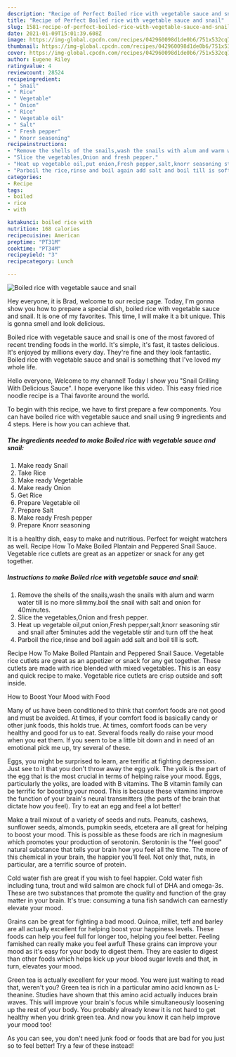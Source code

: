 ```yaml
---
description: "Recipe of Perfect Boiled rice with vegetable sauce and snail"
title: "Recipe of Perfect Boiled rice with vegetable sauce and snail"
slug: 1581-recipe-of-perfect-boiled-rice-with-vegetable-sauce-and-snail
date: 2021-01-09T15:01:39.608Z
image: https://img-global.cpcdn.com/recipes/042960098d1de0b6/751x532cq70/boiled-rice-with-vegetable-sauce-and-snail-recipe-main-photo.jpg
thumbnail: https://img-global.cpcdn.com/recipes/042960098d1de0b6/751x532cq70/boiled-rice-with-vegetable-sauce-and-snail-recipe-main-photo.jpg
cover: https://img-global.cpcdn.com/recipes/042960098d1de0b6/751x532cq70/boiled-rice-with-vegetable-sauce-and-snail-recipe-main-photo.jpg
author: Eugene Riley
ratingvalue: 4
reviewcount: 28524
recipeingredient:
- " Snail"
- " Rice"
- " Vegetable"
- " Onion"
- " Rice"
- " Vegetable oil"
- " Salt"
- " Fresh pepper"
- " Knorr seasoning"
recipeinstructions:
- "Remove the shells of the snails,wash the snails with alum and warm water till is no more slimmy.boil the snail with salt and onion for 40minutes."
- "Slice the vegetables,Onion and fresh pepper."
- "Heat up vegetable oil,put onion,Fresh pepper,salt,knorr seasoning stir and snail after 5minutes add the vegetable stir and turn off the heat"
- "Parboil the rice,rinse and boil again add salt and boil till is soft."
categories:
- Recipe
tags:
- boiled
- rice
- with

katakunci: boiled rice with 
nutrition: 168 calories
recipecuisine: American
preptime: "PT31M"
cooktime: "PT34M"
recipeyield: "3"
recipecategory: Lunch

---
```



![Boiled rice with vegetable sauce and snail](https://img-global.cpcdn.com/recipes/042960098d1de0b6/751x532cq70/boiled-rice-with-vegetable-sauce-and-snail-recipe-main-photo.jpg)

Hey everyone, it is Brad, welcome to our recipe page. Today, I'm gonna show you how to prepare a special dish, boiled rice with vegetable sauce and snail. It is one of my favorites. This time, I will make it a bit unique. This is gonna smell and look delicious.

Boiled rice with vegetable sauce and snail is one of the most favored of recent trending foods in the world. It's simple, it's fast, it tastes delicious. It's enjoyed by millions every day. They're fine and they look fantastic. Boiled rice with vegetable sauce and snail is something that I've loved my whole life.

Hello everyone, Welcome to my channel! Today I show you &#34;Snail Grilling With Delicious Sauce&#34;. I hope everyone like this video. This easy fried rice noodle recipe is a Thai favorite around the world.


To begin with this recipe, we have to first prepare a few components. You can have boiled rice with vegetable sauce and snail using 9 ingredients and 4 steps. Here is how you can achieve that.

<!--inarticleads1-->

##### The ingredients needed to make Boiled rice with vegetable sauce and snail:

1. Make ready  Snail
1. Take  Rice
1. Make ready  Vegetable
1. Make ready  Onion
1. Get  Rice
1. Prepare  Vegetable oil
1. Prepare  Salt
1. Make ready  Fresh pepper
1. Prepare  Knorr seasoning


It is a healthy dish, easy to make and nutritious. Perfect for weight watchers as well. Recipe How To Make Boiled Plantain and Peppered Snail Sauce. Vegetable rice cutlets are great as an appetizer or snack for any get together. 

<!--inarticleads2-->

##### Instructions to make Boiled rice with vegetable sauce and snail:

1. Remove the shells of the snails,wash the snails with alum and warm water till is no more slimmy.boil the snail with salt and onion for 40minutes.
1. Slice the vegetables,Onion and fresh pepper.
1. Heat up vegetable oil,put onion,Fresh pepper,salt,knorr seasoning stir and snail after 5minutes add the vegetable stir and turn off the heat
1. Parboil the rice,rinse and boil again add salt and boil till is soft.


Recipe How To Make Boiled Plantain and Peppered Snail Sauce. Vegetable rice cutlets are great as an appetizer or snack for any get together. These cutlets are made with rice blended with mixed vegetables. This is an easy and quick recipe to make. Vegetable rice cutlets are crisp outside and soft inside. 

How to Boost Your Mood with Food


Many of us have been conditioned to think that comfort foods are not good and must be avoided. At times, if your comfort food is basically candy or other junk foods, this holds true. At times, comfort foods can be very healthy and good for us to eat. Several foods really do raise your mood when you eat them. If you seem to be a little bit down and in need of an emotional pick me up, try several of these.

Eggs, you might be surprised to learn, are terrific at fighting depression. Just see to it that you don't throw away the egg yolk. The yolk is the part of the egg that is the most crucial in terms of helping raise your mood. Eggs, particularly the yolks, are loaded with B vitamins. The B vitamin family can be terrific for boosting your mood. This is because these vitamins improve the function of your brain's neural transmitters (the parts of the brain that dictate how you feel). Try to eat an egg and feel a lot better!

Make a trail mixout of a variety of seeds and nuts. Peanuts, cashews, sunflower seeds, almonds, pumpkin seeds, etcetera are all great for helping to boost your mood. This is possible as these foods are rich in magnesium which promotes your production of serotonin. Serotonin is the "feel good" natural substance that tells your brain how you feel all the time. The more of this chemical in your brain, the happier you'll feel. Not only that, nuts, in particular, are a terrific source of protein.

Cold water fish are great if you wish to feel happier. Cold water fish including tuna, trout and wild salmon are chock full of DHA and omega-3s. These are two substances that promote the quality and function of the gray matter in your brain. It's true: consuming a tuna fish sandwich can earnestly elevate your mood. 

Grains can be great for fighting a bad mood. Quinoa, millet, teff and barley are all actually excellent for helping boost your happiness levels. These foods can help you feel full for longer too, helping you feel better. Feeling famished can really make you feel awful! These grains can improve your mood as it's easy for your body to digest them. They are easier to digest than other foods which helps kick up your blood sugar levels and that, in turn, elevates your mood.

Green tea is actually excellent for your mood. You were just waiting to read that, weren't you? Green tea is rich in a particular amino acid known as L-theanine. Studies have shown that this amino acid actually induces brain waves. This will improve your brain's focus while simultaneously loosening up the rest of your body. You probably already knew it is not hard to get healthy when you drink green tea. And now you know it can help improve your mood too!

As you can see, you don't need junk food or foods that are bad for you just so to feel better! Try a few of these instead!

